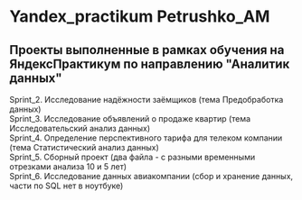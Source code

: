 # Yandex_practikum Petrushko_AM
## Проекты выполненные в рамках обучения на ЯндексПрактикум по направлению "Аналитик данных"   
Sprint_2. Исследование надёжности заёмщиков (тема Предобработка данных)  
Sprint_3. Исследование объявлений о продаже квартир  (тема Исследовательский анализ данных)   
Sprint_4. Определение перспективного тарифа для телеком компании  (тема Статистический анализ данных)   
Sprint_5. Сборный проект (два файла - с разными временными отрезками анализа 10 и 5 лет)   
Sprint_6. Исследование данных авиакомпании (сбор и хранение данных, части по SQL нет в ноутбуке)
